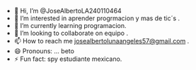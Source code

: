 - 👋 Hi, I’m @JoseAlbertoLA240110464
- 👀 I’m interested in aprender progrmacion y mas de tic´s .
- 🌱 I’m currently learning programacion.
- 💞️ I’m looking to collaborate on equipo .
- 📫 How to reach me josealbertolunaangeles57@gmail.com .
- 😄 Pronouns: ... beto
- ⚡ Fun fact: spy estudiante mexicano.

<!---
JoseAlbertoLA240110464/JoseAlbertoLA240110464 is a ✨ special ✨ repository because its `README.md` (this file) appears on your GitHub profile.
You can click the Preview link to take a look at your changes.
